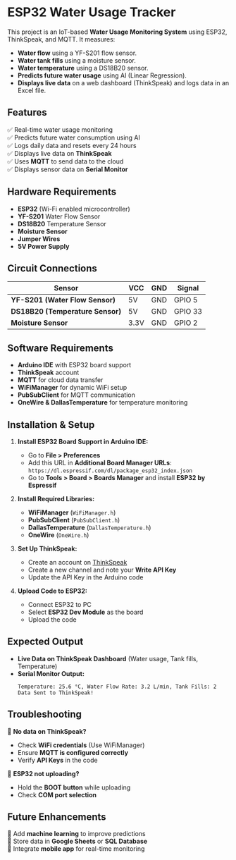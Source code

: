 # ESP32 Water Usage Tracker

This project is an IoT-based **Water Usage Monitoring System** using ESP32, ThinkSpeak, and MQTT. It measures:
- **Water flow** using a YF-S201 flow sensor.
- **Water tank fills** using a moisture sensor.
- **Water temperature** using a DS18B20 sensor.
- **Predicts future water usage** using AI (Linear Regression).
- **Displays live data** on a web dashboard (ThinkSpeak) and logs data in an Excel file.

## Features
✅ Real-time water usage monitoring  
✅ Predicts future water consumption using AI  
✅ Logs daily data and resets every 24 hours  
✅ Displays live data on **ThinkSpeak**  
✅ Uses **MQTT** to send data to the cloud  
✅ Displays sensor data on **Serial Monitor**

## Hardware Requirements
- **ESP32** (Wi-Fi enabled microcontroller)
- **YF-S201** Water Flow Sensor
- **DS18B20** Temperature Sensor
- **Moisture Sensor**
- **Jumper Wires**
- **5V Power Supply**

## Circuit Connections
| Sensor | VCC | GND | Signal |
|--------|-----|-----|--------|
| **YF-S201 (Water Flow Sensor)** | 5V | GND | GPIO 5 |
| **DS18B20 (Temperature Sensor)** | 5V | GND | GPIO 33 |
| **Moisture Sensor** | 3.3V | GND | GPIO 2 |

## Software Requirements
- **Arduino IDE** with ESP32 board support
- **ThinkSpeak** account
- **MQTT** for cloud data transfer
- **WiFiManager** for dynamic WiFi setup
- **PubSubClient** for MQTT communication
- **OneWire & DallasTemperature** for temperature monitoring

## Installation & Setup
1. **Install ESP32 Board Support in Arduino IDE:**
   - Go to **File > Preferences**
   - Add this URL in **Additional Board Manager URLs**:  
     `https://dl.espressif.com/dl/package_esp32_index.json`
   - Go to **Tools > Board > Boards Manager** and install **ESP32 by Espressif**

2. **Install Required Libraries:**
   - **WiFiManager** (`WiFiManager.h`)
   - **PubSubClient** (`PubSubClient.h`)
   - **DallasTemperature** (`DallasTemperature.h`)
   - **OneWire** (`OneWire.h`)

3. **Set Up ThinkSpeak:**
   - Create an account on [ThinkSpeak](https://thingspeak.com/)
   - Create a new channel and note your **Write API Key**
   - Update the API Key in the Arduino code

4. **Upload Code to ESP32:**
   - Connect ESP32 to PC
   - Select **ESP32 Dev Module** as the board
   - Upload the code

## Expected Output
- **Live Data on ThinkSpeak Dashboard** (Water usage, Tank fills, Temperature)
- **Serial Monitor Output:**
  ```
  Temperature: 25.6 °C, Water Flow Rate: 3.2 L/min, Tank Fills: 2
  Data Sent to ThinkSpeak!
  ```

## Troubleshooting
🔹 **No data on ThinkSpeak?**  
- Check **WiFi credentials** (Use WiFiManager)
- Ensure **MQTT is configured correctly**
- Verify **API Keys** in the code

🔹 **ESP32 not uploading?**  
- Hold the **BOOT button** while uploading
- Check **COM port selection**

## Future Enhancements
🔹 Add **machine learning** to improve predictions  
🔹 Store data in **Google Sheets** or **SQL Database**  
🔹 Integrate **mobile app** for real-time monitoring  


